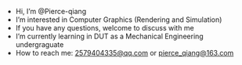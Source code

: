 - Hi, I’m @Pierce-qiang
- I’m interested in Computer Graphics (Rendering and Simulation)
- If you have any questions, welcome to discuss with me
- I’m currently learning in DUT as a Mechanical Engineering undergraguate
- How to reach me: 2579404335@qq.com   or pierce_qiang@163.com

<!---
Pierce-qiang/Pierce-qiang is a ✨ special ✨ repository because its `README.md` (this file) appears on your GitHub profile.
You can click the Preview link to take a look at your changes.
--->
